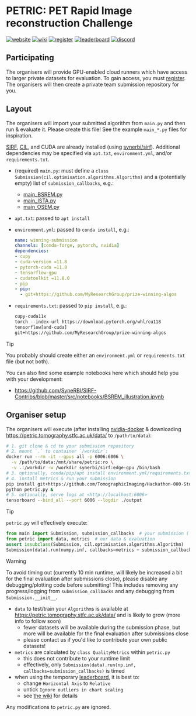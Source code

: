 # PETRIC: PET Rapid Image reconstruction Challenge

[![website](https://img.shields.io/badge/announcement-website-purple?logo=workplace&logoColor=white)](https://www.ccpsynerbi.ac.uk/events/petric/)
[![wiki](https://img.shields.io/badge/details-wiki-blue?logo=googledocs&logoColor=white)](https://github.com/SyneRBI/PETRIC/wiki)
[![register](https://img.shields.io/badge/participate-register-green?logo=ticktick&logoColor=white)][register]
[![leaderboard](https://img.shields.io/badge/rankings-leaderboard-orange?logo=tensorflow&logoColor=white)][leaderboard]
[![discord](https://img.shields.io/badge/chat-discord-blue?logo=discord&logoColor=white)](https://discord.gg/Ayd72Aa4ry)

## Participating

The organisers will provide GPU-enabled cloud runners which have access to larger private datasets for evaluation. To gain access, you must [register]. The organisers will then create a private team submission repository for you.

[register]: https://github.com/SyneRBI/PETRIC/issues/new/choose

## Layout

The organisers will import your submitted algorithm from `main.py` and then run & evaluate it.
Please create this file! See the example `main_*.py` files for inspiration.

[SIRF](https://github.com/SyneRBI/SIRF), [CIL](https://github.com/TomographicImaging/CIL), and CUDA are already installed (using [synerbi/sirf](https://github.com/synerbi/SIRF-SuperBuild/pkgs/container/sirf)).
Additional dependencies may be specified via `apt.txt`, `environment.yml`, and/or `requirements.txt`.

- (required) `main.py`: must define a `class Submission(cil.optimisation.algorithms.Algorithm)` and a (potentially empty) list of `submission_callbacks`, e.g.:
  + [main_BSREM.py](main_BSREM.py)
  + [main_ISTA.py](main_ISTA.py)
  + [main_OSEM.py](main_OSEM.py)
- `apt.txt`: passed to `apt install`
- `environment.yml`: passed to `conda install`, e.g.:

  ```yml
  name: winning-submission
  channels: [conda-forge, pytorch, nvidia]
  dependencies:
  - cupy
  - cuda-version =11.8
  - pytorch-cuda =11.8
  - tensorflow-gpu
  - cudatoolkit =11.8.0
  - pip
  - pip:
    - git+https://github.com/MyResearchGroup/prize-winning-algos
  ```

- `requirements.txt`: passed to `pip install`, e.g.:

  ```txt
  cupy-cuda11x
  torch --index-url https://download.pytorch.org/whl/cu118
  tensorflow[and-cuda]
  git+https://github.com/MyResearchGroup/prize-winning-algos
  ```

> [!TIP]
> You probably should create either an `environment.yml` or `requirements.txt` file (but not both).

You can also find some example notebooks here which should help you with your development:
- https://github.com/SyneRBI/SIRF-Contribs/blob/master/src/notebooks/BSREM_illustration.ipynb

## Organiser setup

The organisers will execute (after installing [nvidia-docker](https://docs.nvidia.com/datacenter/cloud-native/container-toolkit/latest/install-guide.html) & downloading <https://petric.tomography.stfc.ac.uk/data/> to `/path/to/data`):

<!-- TODO: use synerbi/sirf:latest-gpu after the next SIRF release -->

```sh
# 1. git clone & cd to your submission repository
# 2. mount `.` to container `/workdir`:
docker run --rm -it --gpus all -p 6006:6006 \
  -v /path/to/data:/mnt/share/petric:ro \
  -v .:/workdir -w /workdir synerbi/sirf:edge-gpu /bin/bash
# 3. optionally, conda/pip/apt install environment.yml/requirements.txt/apt.txt
# 4. install metrics & run your submission
pip install git+https://github.com/TomographicImaging/Hackathon-000-Stochastic-QualityMetrics
python petric.py &
# 5. optionally, serve logs at <http://localhost:6006>
tensorboard --bind_all --port 6006 --logdir ./output
```

> [!TIP]
> `petric.py` will effectively execute:
>
> ```python
> from main import Submission, submission_callbacks  # your submission (`main.py`)
> from petric import data, metrics  # our data & evaluation
> assert issubclass(Submission, cil.optimisation.algorithms.Algorithm)
> Submission(data).run(numpy.inf, callbacks=metrics + submission_callbacks)
> ```

<!-- br -->

> [!WARNING]
> To avoid timing out (currently 10 min runtime, will likely be increased a bit for the final evaluation after submissions close), please disable any debugging/plotting code before submitting!
> This includes removing any progress/logging from `submission_callbacks` and any debugging from `Submission.__init__`.

- `data` to test/train your `Algorithm`s is available at <https://petric.tomography.stfc.ac.uk/data/> and is likely to grow (more info to follow soon)
  + fewer datasets will be available during the submission phase, but more will be available for the final evaluation after submissions close
  + please contact us if you'd like to contribute your own public datasets!
- `metrics` are calculated by `class QualityMetrics` within `petric.py`
  + this does not contribute to your runtime limit
  + effectively, only `Submission(data).run(np.inf, callbacks=submission_callbacks)` is timed
- when using the temporary [leaderboard], it is best to:
  + change `Horizontal Axis` to `Relative`
  + untick `Ignore outliers in chart scaling`
  + see [the wiki](https://github.com/SyneRBI/PETRIC/wiki#metrics-and-thresholds) for details

Any modifications to `petric.py` are ignored.

[leaderboard]: https://petric.tomography.stfc.ac.uk/leaderboard/?smoothing=0#timeseries&_smoothingWeight=0
